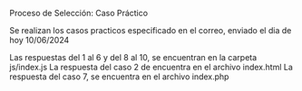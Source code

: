 Proceso de Selección: Caso Práctico

Se realizan los casos practicos especificado en el correo, enviado el dia de hoy 10/06/2024

Las respuestas del 1 al 6 y del 8 al 10, se encuentran en la carpeta js/index.js
La respuesta del caso 2 de encuentra en el archivo index.html
La respuesta del caso 7, se encuentra en el archivo index.php

